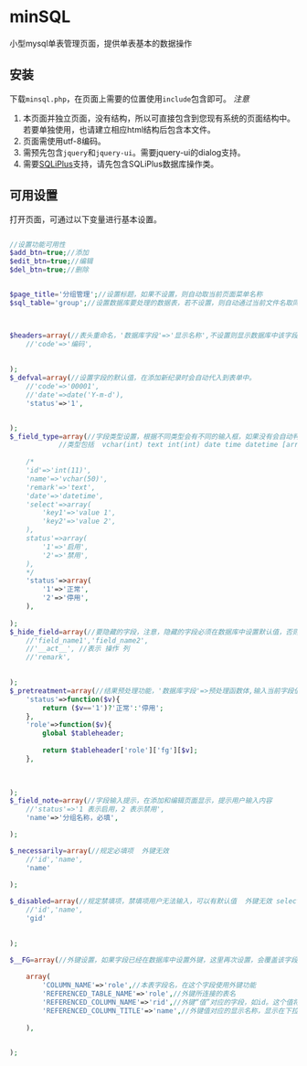 # minSQL
小型mysql单表管理页面，提供单表基本的数据操作

## 安装
下载`minsql.php`，在页面上需要的位置使用`include`包含即可。
*注意*

1. 本页面并独立页面，没有<html><body></body></html>结构，所以可直接包含到您现有系统的页面结构中。若要单独使用，也请建立相应html结构后包含本文件。
2. 页面需使用utf-8编码。
3. 需预先包含`jquery`和`jquery-ui`。需要jquery-ui的dialog支持。
4. 需要[SQLiPlus](https://github.com/flyrainning/SQLiPlus)支持，请先包含SQLiPlus数据库操作类。


## 可用设置
打开页面，可通过以下变量进行基本设置。

```php

//设置功能可用性
$add_btn=true;//添加
$edit_btn=true;//编辑
$del_btn=true;//删除


$page_title='分组管理';//设置标题，如果不设置，则自动取当前页面菜单名称
$sql_table='group';//设置数据库要处理的数据表，若不设置，则自动通过当前文件名取同名数据表



$headers=array(//表头重命名，'数据库字段'=>'显示名称',不设置则显示数据库中该字段的备注，没有备注则显示字段名
	//'code'=>'编码',
	
	
);
$_defval=array(//设置字段的默认值，在添加新纪录时会自动代入到表单中。
	//'code'=>'00001',
	//'date'=>date('Y-m-d'),
	'status'=>'1',


);
$_field_type=array(//字段类型设置，根据不同类型会有不同的输入框，如果没有会自动判断数据库字段类型。。如果字段有外键，会自动启用外键值，此处设置将无效。
			//类型包括  vchar(int) text int(int) date time datetime [array(...)]  其中 array() 会生成一个下拉框 可处理如状态字段 示例如下：
			
	/*
	'id'=>'int(11)',
	'name'=>'vchar(50)',
	'remark'=>'text',
	'date'=>'datetime',
	'select'=>array(
		'key1'=>'value 1',
		'key2'=>'value 2',
	),
	status'=>array(
		'1'=>'启用',
		'2'=>'禁用',
	),
	*/
	'status'=>array(
		'1'=>'正常',
		'2'=>'停用',
	),
	
);
$_hide_field=array(//要隐藏的字段，注意，隐藏的字段必须在数据库中设置默认值，否则添加新纪录时会产生错误。主键不能隐藏，隐藏后结果界面，添加，编辑界面均不显示。若要显示但不能修改，使用 $_disabled 进行配置
	//'field_name1','field_name2',
	//'__act__', //表示 操作 列
	//'remark',
	

);
$_pretreatment=array(//结果预处理功能，'数据库字段'=>预处理函数体,输入当前字段值，需要函数return处理后的结果，显示在页面中。。预处理不影响添加和编辑界面的显示
	'status'=>function($v){
		return ($v=='1')?'正常':'停用';
	},
	'role'=>function($v){
		global $tableheader;
	
		return $tableheader['role']['fg'][$v];
	},
	
	

);
$_field_note=array(//字段输入提示，在添加和编辑页面显示，提示用户输入内容
	//'status'=>'1 表示启用，2 表示禁用',
	'name'=>'分组名称，必填',

);

$_necessarily=array(//规定必填项  外键无效
	//'id','name',
	'name'
	
);

$_disabled=array(//规定禁填项，禁填项用户无法输入，可以有默认值  外键无效 select无效
	//'id','name',
	'gid'
	

);

$__FG=array(//外键设置，如果字段已经在数据库中设置外键，这里再次设置，会覆盖该字段数据库中的外键设置。每个设置一个array，说明如下
	
	array(
		'COLUMN_NAME'=>'role',//本表字段名，在这个字段使用外键功能
		'REFERENCED_TABLE_NAME'=>'role',//外键所连接的表名
		'REFERENCED_COLUMN_NAME'=>'rid',//外键“值”对应的字段，如id。这个值将作为 字段值 进行数据库操作
		'REFERENCED_COLUMN_TITLE'=>'name',//外键值对应的显示名称，显示在下拉框中的名称，如name。可以留空，留空select中将显示 “值” 的值。
		
	),
	

);



```

